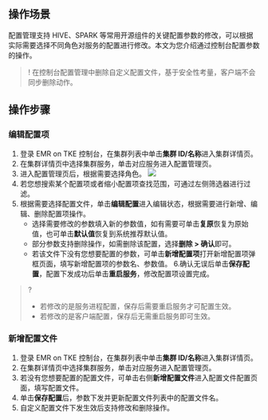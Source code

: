 ## 操作场景
配置管理支持 HIVE、SPARK 等常用开源组件的关键配置参数的修改，可以根据实际需要选择不同角色对服务的配置进行修改。本文为您介绍通过控制台配置参数的操作。
>! 在控制台配置管理中删除自定义配置文件，基于安全性考量，客户端不会同步删除动作。

## 操作步骤
### 编辑配置项
1. 登录 EMR on TKE 控制台，在集群列表中单击**集群 ID/名称**进入集群详情页。
2. 在集群详情页中选择集群服务，单击对应服务进入配置管理页。
3. 进入配置管理页后，根据需要选择角色。
![](https://qcloudimg.tencent-cloud.cn/raw/3b5232b77428fe316d5bdbec490ddbd5.png)
4. 若您想搜索某个配置项或者缩小配置项查找范围，可通过左侧筛选器进行过滤。
5. 根据需要选择配置文件，单击**编辑配置**进入编辑状态，根据需要进行新增、编辑、删除配置项操作。
	- 选择需要修改的参数填入新的参数值，如有需要可单击**复原**恢复为原始值，也可单击**默认值**恢复到系统推荐默认值。
	- 部分参数支持删除操作，如需删除该配置，选择**删除 > 确认**即可。
	- 若该文件下没有您想要配置的参数，可单击**新增配置项**打开新增配置项弹框页面，填写新增配置项的参数名、参数值。
6.确认无误后单击**保存配置**，配置下发成功后单击**重启服务**，修改配置项设置完成。
>? 
>- 若修改的是服务进程配置，保存后需要重启服务才可配置生效。
>- 若修改的是客户端配置，保存后无需重启服务即可生效。

### 新增配置文件
1. 登录 EMR on TKE 控制台，在集群列表中单击**集群 ID/名称**进入集群详情页。
2. 在集群详情页中选择集群服务，单击对应服务进入配置管理页。
3. 若没有您想要配置的配置文件，可单击右侧**新增配置文件**进入配置文件配置页面，填写配置文件。
4. 单击**保存配置**后，参数下发并更新配置文件列表中的配置文件名。
5. 自定义配置文件下发生效后支持修改和删除操作。
